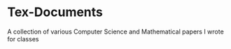 # Tex-Documents
A collection of various Computer Science and Mathematical papers I wrote for classes
